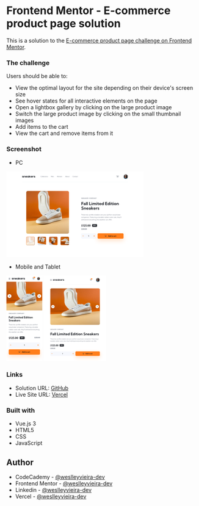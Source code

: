 # Frontend Mentor - E-commerce product page solution

This is a solution to the [E-commerce product page challenge on Frontend Mentor](https://www.frontendmentor.io/challenges/ecommerce-product-page-UPsZ9MJp6).

### The challenge

Users should be able to:

- View the optimal layout for the site depending on their device's screen size
- See hover states for all interactive elements on the page
- Open a lightbox gallery by clicking on the large product image
- Switch the large product image by clicking on the small thumbnail images
- Add items to the cart
- View the cart and remove items from it

### Screenshot

- PC 

[![Screenshot - PC](</screenshots/PC (Thumb).png>)](/screenshots/PC.png)

- Mobile and Tablet

[![Screenshot - Mobile](</screenshots/Mobile (Thumb).png>)](/screenshots/Mobile.png)
[![Screenshot - Tablet](</screenshots/Tablet (Thumb).png>)](/screenshots/Tablet.png)

### Links

- Solution URL: [GitHub](https://github.com/weslleyvieira-dev/Ecommerce-Product-Page)
- Live Site URL: [Vercel](https://ecommerce-product-page-tawny.vercel.app/)

### Built with

- Vue.js 3
- HTML5
- CSS
- JavaScript

## Author

- CodeCademy - [@weslleyvieira-dev](https://www.codecademy.com/profiles/weslleyvieira-dev)
- Frontend Mentor - [@weslleyvieira-dev](https://www.frontendmentor.io/profile/weslleyvieira-dev)
- Linkedin - [@weslleyvieira-dev](https://www.linkedin.com/in/weslleyvieira-dev/)
- Vercel - [@weslleyvieira-dev](https://vercel.com/weslleyvieira-projects)

